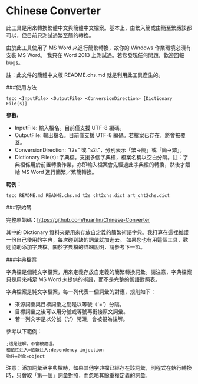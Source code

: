 Chinese Converter
=================

此工具是用來轉換繁體中文與簡體中文檔案。基本上，由繁入簡或由簡至繁應該都可以，但目前只測試過繁至簡的轉換。

由於此工具使用了 MS Word 來進行簡繁轉換，故你的 Windows 作業環境必須有安裝 MS Word。
我只在 Word 2013 上測試過。若您發現任何問題，歡迎回報 bugs。

註：此文件的簡體中文版 README.chs.md 就是利用此工具產生的。

###使用方法

    tscc <InputFile> <OutputFile> <ConversionDirection> [Dictionary File(s)]

**參數:**

 * InputFile: 輸入檔名。目前僅支援 UTF-8 編碼。
 * OutputFile: 輸出檔名。目前僅支援 UTF-8 編碼。若檔案已存在，將會被覆蓋。
 * ConversionDirection: "t2s" 或 "s2t"，分別表示「繁->簡」或「簡->繁」。
 * Dictionary File(s): 字典檔。支援多個字典檔，檔案名稱以空白分隔。註：字典檔係用於前置轉換作業，亦即輸入檔案會先經過此字典檔的轉換，然後才餵給 MS Word  進行簡繁／繁簡轉換。


**範例：**

    tscc README.md README.chs.md t2s cht2chs.dict art_cht2chs.dict

###原始碼 

完整原始碼：<https://github.com/huanlin/Chinese-Converter>

其中的 Dictionary 資料夾是用來存放自定義的簡繁術語字典。我打算在這裡維護一份自己使用的字典，每次碰到缺的詞彙就加進去。
如果您也有用這個工具，歡迎協助添加字典檔。關於字典檔的詳細說明，請參考下一節。

###字典檔案

字典檔是個純文字檔案，用來定義存放自定義的簡繁轉換詞彙。請注意，字典檔案只是用來補足 MS Word 未提供的術語，而不是完整的術語對照表。

字典檔案是純文字檔案，每一列代表一個詞彙的對應，規則如下：

 * 來源詞彙與目標詞彙之間是以等號（'='）分隔。
 * 目標詞彙之後可以用分號或等號再銜接原文詞彙。
 * 若一列文字是以分號（';'）開頭，會被視為註解。
 
參考以下範例：

    ;這是註解，不會被處理。
    相依性注入=依賴注入;dependency injection
    物件=對象=object

注意：添加詞彙至字典檔時，如果其他字典檔已經存在該詞彙，則程式在執行轉換時，只會取「第一個」詞彙對照，而忽略其餘重複定義的詞彙。

